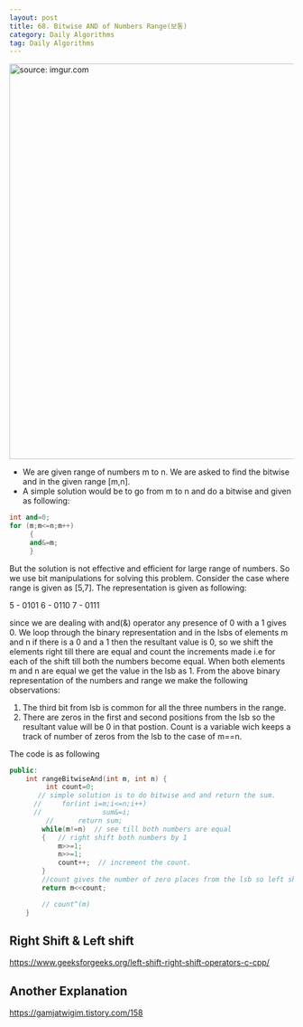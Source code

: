 ```yaml
---
layout: post
title: 68. Bitwise AND of Numbers Range(보통)
category: Daily Algorithms
tag: Daily Algorithms
---
```


<a href="https://postimg.cc/HrLFR8xN"><img src="https://i.postimg.cc/130PgpZy/Capture.jpg" width="700px" title="source: imgur.com" /><a>


- We are given range of numbers m to n. We are asked to find the bitwise and in the given range [m,n].
- A simple solution would be to go from m to n and do a bitwise and given as following:

```c++
int and=0;
for (m;m<=n;m++)
     {
	 and&=m;
	 }
```

But the solution is not effective and efficient for large range of numbers.
So we use bit manipulations for solving this problem.
Consider the case where range is given as [5,7].
The representation is given as following:

5 - 0101
6 - 0110
7 - 0111

since we are dealing with and(&) operator any presence of 0 with a 1 gives 0. We loop through the binary representation and in the lsbs of elements m and n if there is a 0 and a 1 then the resultant value is 0, so we shift the elements right till there are equal and count the increments made i.e for each of the shift till both the numbers become equal. When both elements m and n are equal we get the value in the lsb as 1. From the above binary representation of the numbers and range we make the following observations:
1. The third bit from lsb is common for all the three numbers in the range.
2. There are zeros in the first and second positions from the lsb so the resultant value will be 0 in that postion.
Count is a variable wich keeps a track of number of zeros from the lsb to the case of m==n.

The code is as following

```c++
public:
    int rangeBitwiseAnd(int m, int n) {
         int count=0;
       // simple solution is to do bitwise and and return the sum.
      //     for(int i=m;i<=n;i++)
      //               sum&=i;        
		 //      return sum;
        while(m!=n)  // see till both numbers are equal
        {   // right shift both numbers by 1
            m>>=1;
            n>>=1;
            count++;  // increment the count.
        }
		//count gives the number of zero places from the lsb so left shift m by count.
        return m<<count;

        // count^(m)
    }
```

## Right Shift & Left shift

https://www.geeksforgeeks.org/left-shift-right-shift-operators-c-cpp/

## Another Explanation

https://gamjatwigim.tistory.com/158
